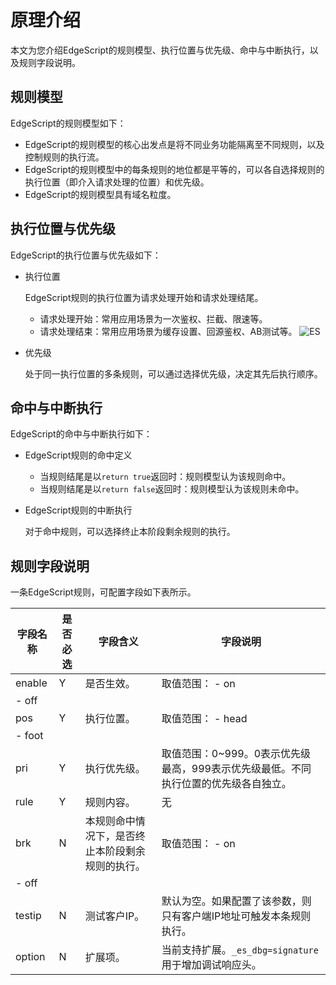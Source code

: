 # 原理介绍

本文为您介绍EdgeScript的规则模型、执行位置与优先级、命中与中断执行，以及规则字段说明。

## 规则模型

EdgeScript的规则模型如下：

-   EdgeScript的规则模型的核心出发点是将不同业务功能隔离至不同规则，以及控制规则的执行流。
-   EdgeScript的规则模型中的每条规则的地位都是平等的，可以各自选择规则的执行位置（即介入请求处理的位置）和优先级。
-   EdgeScript的规则模型具有域名粒度。

## 执行位置与优先级

EdgeScript的执行位置与优先级如下：

-   执行位置

    EdgeScript规则的执行位置为请求处理开始和请求处理结尾。

    -   请求处理开始：常用应用场景为一次鉴权、拦截、限速等。
    -   请求处理结束：常用应用场景为缓存设置、回源鉴权、AB测试等。
    ![ES](https://static-aliyun-doc.oss-accelerate.aliyuncs.com/assets/img/7064139651/p62071.png)

-   优先级

    处于同一执行位置的多条规则，可以通过选择优先级，决定其先后执行顺序。


## 命中与中断执行

EdgeScript的命中与中断执行如下：

-   EdgeScript规则的命中定义
    -   当规则结尾是以`return true`返回时：规则模型认为该规则命中。
    -   当规则结尾是以`return false`返回时：规则模型认为该规则未命中。
-   EdgeScript规则的中断执行

    对于命中规则，可以选择终止本阶段剩余规则的执行。


## 规则字段说明

一条EdgeScript规则，可配置字段如下表所示。

|字段名称|是否必选|字段含义|字段说明|
|----|----|----|----|
|enable|Y|是否生效。|取值范围： -   on
-   off |
|pos|Y|执行位置。|取值范围： -   head
-   foot |
|pri|Y|执行优先级。|取值范围：0~999。0表示优先级最高，999表示优先级最低。不同执行位置的优先级各自独立。|
|rule|Y|规则内容。|无|
|brk|N|本规则命中情况下，是否终止本阶段剩余规则的执行。|取值范围： -   on
-   off |
|testip|N|测试客户IP。|默认为空。如果配置了该参数，则只有客户端IP地址可触发本条规则执行。|
|option|N|扩展项。|当前支持扩展。`_es_dbg=signature`用于增加调试响应头。|

